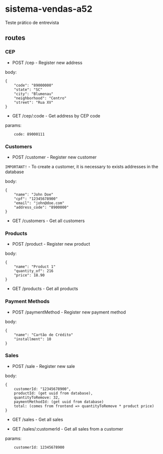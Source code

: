 # sistema-vendas-a52
Teste prático de entrevista

## routes

### CEP

* POST /cep - Register new address 

body:
```
{
    "code": "89000000"
    "state": "SC"
    "city": "Blumenau"
    "neighborhood": "Centro"
    "street": "Rua XV"
}
```

* GET /cep/:code - Get address by CEP code

params:
```
    code: 89000111
```

### Customers

* POST /customer - Register new customer

`IMPORTANT!` - To create a customer, it is necessary to exists addresses in the database

body:
```
{
    "name": "John Doe"
    "cpf": "12345678900"
    "email": "john@doe.com"
    "address_code": "8900000"
}
```

* GET /customers - Get all customers

### Products

* POST /product - Register new product

body:
```
{
    "name": "Product 1"
    "quantity_of": 216
    "price": 18.90
}
```

* GET /products - Get all products

### Payment Methods

* POST /paymentMethod - Register new payment method

body:
```
{
    "name": "Cartão de Crédito"
    "installment": 10
}
```

### Sales

* POST /sale - Register new sale

body:
```
{
    customerId: "12345678900",
    productId: (get uuid from database),
    quantityToRemove: 32,
    paymentMethodId: (get uuid from database)
    total: (comes from frontend => quantityToRemove * product price)
}
```

* GET /sales - Get all sales

* GET /sales/:customerId - Get all sales from a customer

params:
```
    customerId: 12345678900
```
